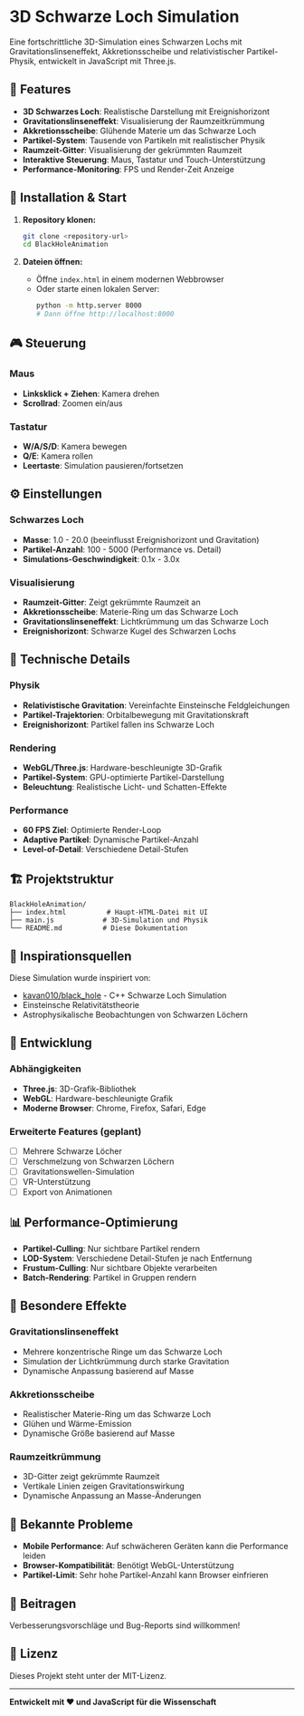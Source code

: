 # 3D Schwarze Loch Simulation

Eine fortschrittliche 3D-Simulation eines Schwarzen Lochs mit Gravitationslinseneffekt, Akkretionsscheibe und relativistischer Partikel-Physik, entwickelt in JavaScript mit Three.js.

## 🌌 Features

- **3D Schwarzes Loch**: Realistische Darstellung mit Ereignishorizont
- **Gravitationslinseneffekt**: Visualisierung der Raumzeitkrümmung
- **Akkretionsscheibe**: Glühende Materie um das Schwarze Loch
- **Partikel-System**: Tausende von Partikeln mit realistischer Physik
- **Raumzeit-Gitter**: Visualisierung der gekrümmten Raumzeit
- **Interaktive Steuerung**: Maus, Tastatur und Touch-Unterstützung
- **Performance-Monitoring**: FPS und Render-Zeit Anzeige

## 🚀 Installation & Start

1. **Repository klonen:**
   ```bash
   git clone <repository-url>
   cd BlackHoleAnimation
   ```

2. **Dateien öffnen:**
   - Öffne `index.html` in einem modernen Webbrowser
   - Oder starte einen lokalen Server:
     ```bash
     python -m http.server 8000
     # Dann öffne http://localhost:8000
     ```

## 🎮 Steuerung

### Maus
- **Linksklick + Ziehen**: Kamera drehen
- **Scrollrad**: Zoomen ein/aus

### Tastatur
- **W/A/S/D**: Kamera bewegen
- **Q/E**: Kamera rollen
- **Leertaste**: Simulation pausieren/fortsetzen

## ⚙️ Einstellungen

### Schwarzes Loch
- **Masse**: 1.0 - 20.0 (beeinflusst Ereignishorizont und Gravitation)
- **Partikel-Anzahl**: 100 - 5000 (Performance vs. Detail)
- **Simulations-Geschwindigkeit**: 0.1x - 3.0x

### Visualisierung
- **Raumzeit-Gitter**: Zeigt gekrümmte Raumzeit an
- **Akkretionsscheibe**: Materie-Ring um das Schwarze Loch
- **Gravitationslinseneffekt**: Lichtkrümmung um das Schwarze Loch
- **Ereignishorizont**: Schwarze Kugel des Schwarzen Lochs

## 🔬 Technische Details

### Physik
- **Relativistische Gravitation**: Vereinfachte Einsteinsche Feldgleichungen
- **Partikel-Trajektorien**: Orbitalbewegung mit Gravitationskraft
- **Ereignishorizont**: Partikel fallen ins Schwarze Loch

### Rendering
- **WebGL/Three.js**: Hardware-beschleunigte 3D-Grafik
- **Partikel-System**: GPU-optimierte Partikel-Darstellung
- **Beleuchtung**: Realistische Licht- und Schatten-Effekte

### Performance
- **60 FPS Ziel**: Optimierte Render-Loop
- **Adaptive Partikel**: Dynamische Partikel-Anzahl
- **Level-of-Detail**: Verschiedene Detail-Stufen

## 🏗️ Projektstruktur

```
BlackHoleAnimation/
├── index.html          # Haupt-HTML-Datei mit UI
├── main.js            # 3D-Simulation und Physik
└── README.md          # Diese Dokumentation
```

## 🎯 Inspirationsquellen

Diese Simulation wurde inspiriert von:
- [kavan010/black_hole](https://github.com/kavan010/black_hole) - C++ Schwarze Loch Simulation
- Einsteinsche Relativitätstheorie
- Astrophysikalische Beobachtungen von Schwarzen Löchern

## 🔧 Entwicklung

### Abhängigkeiten
- **Three.js**: 3D-Grafik-Bibliothek
- **WebGL**: Hardware-beschleunigte Grafik
- **Moderne Browser**: Chrome, Firefox, Safari, Edge

### Erweiterte Features (geplant)
- [ ] Mehrere Schwarze Löcher
- [ ] Verschmelzung von Schwarzen Löchern
- [ ] Gravitationswellen-Simulation
- [ ] VR-Unterstützung
- [ ] Export von Animationen

## 📊 Performance-Optimierung

- **Partikel-Culling**: Nur sichtbare Partikel rendern
- **LOD-System**: Verschiedene Detail-Stufen je nach Entfernung
- **Frustum-Culling**: Nur sichtbare Objekte verarbeiten
- **Batch-Rendering**: Partikel in Gruppen rendern

## 🌟 Besondere Effekte

### Gravitationslinseneffekt
- Mehrere konzentrische Ringe um das Schwarze Loch
- Simulation der Lichtkrümmung durch starke Gravitation
- Dynamische Anpassung basierend auf Masse

### Akkretionsscheibe
- Realistischer Materie-Ring um das Schwarze Loch
- Glühen und Wärme-Emission
- Dynamische Größe basierend auf Masse

### Raumzeitkrümmung
- 3D-Gitter zeigt gekrümmte Raumzeit
- Vertikale Linien zeigen Gravitationswirkung
- Dynamische Anpassung an Masse-Änderungen

## 🐛 Bekannte Probleme

- **Mobile Performance**: Auf schwächeren Geräten kann die Performance leiden
- **Browser-Kompatibilität**: Benötigt WebGL-Unterstützung
- **Partikel-Limit**: Sehr hohe Partikel-Anzahl kann Browser einfrieren

## 🤝 Beitragen

Verbesserungsvorschläge und Bug-Reports sind willkommen!

## 📄 Lizenz

Dieses Projekt steht unter der MIT-Lizenz.

---

**Entwickelt mit ❤️ und JavaScript für die Wissenschaft**
